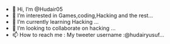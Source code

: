 - 👋 Hi, I’m @Hudair05
- 👀 I’m interested in Games,coding,Hacking and the rest...
- 🌱 I’m currently learning Hacking ...
- 💞️ I’m looking to collaborate on hacking ...
- 📫 How to reach me : My tweeter username :@hudairyusuf...

<!---
Hudair05/Hudair05 is a ✨ special ✨ repository because its `README.md` (this file) appears on your GitHub profile.
You can click the Preview link to take a look at your changes.
--->
